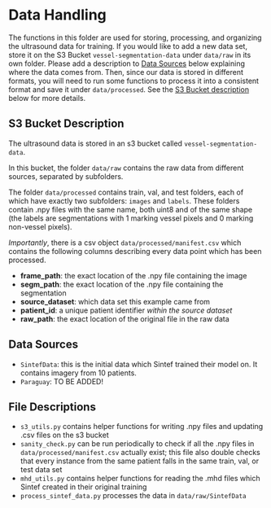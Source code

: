 # Data Handling

The functions in this folder are used for storing, processing, and organizing the ultrasound data for training.
If you would like to add a new data set, store it on the S3 Bucket `vessel-segmentation-data` under `data/raw` in its own folder.
Please add a description to [Data Sources](#data-sources) below explaining where the data comes from.
Then, since our data is stored in different formats, you will need to run some functions to process it into a consistent format and save it under `data/processed`.
See the [S3 Bucket description](s3-bucket-description) below for more details.

## S3 Bucket Description

The ultrasound data is stored in an s3 bucket called `vessel-segmentation-data`.

In this bucket, the folder `data/raw` contains the raw data from different sources, separated by subfolders.

The folder `data/processed` contains train, val, and test folders, each of which have exactly two subfolders: `images` and `labels`.
These folders contain .npy files with the same name, both uint8 and of the same shape (the labels are segmentations with 1 marking vessel pixels and 0 marking non-vessel pixels).

*Importantly*, there is a csv object `data/processed/manifest.csv` which contains the following columns describing every data point which has been processed.
- **frame_path**: the exact location of the .npy file containing the image
- **segm_path**: the exact location of the .npy file containing the segmentation
- **source_dataset**: which data set this example came from
- **patient_id**: a unique patient identifier *within the source dataset*
- **raw_path**: the exact location of the original file in the raw data

## Data Sources

- `SintefData`: this is the initial data which Sintef trained their model on. It contains imagery from 10 patients.
- `Paraguay`: TO BE ADDED!

## File Descriptions

- `s3_utils.py` contains helper functions for writing .npy files and updating .csv files on the s3 bucket
- `sanity_check.py` can be run periodically to check if all the .npy files in `data/processed/manifest.csv` actually exist; this file also double checks that every instance from the same patient falls in the same train, val, or test data set
- `mhd_utils.py` contains helper functions for reading the .mhd files which Sintef created in their original training
- `process_sintef_data.py` processes the data in `data/raw/SintefData`